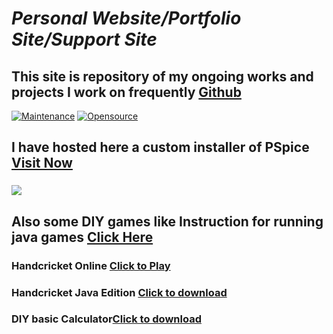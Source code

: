 # **_Personal Website/Portfolio Site/Support Site_**

## This site is repository of my ongoing works and projects I work on frequently [Github](https://github.com/shreyannag/) 
[![Maintenance](https://img.shields.io/maintenance/yes/2017.svg)]() [![Opensource](https://img.shields.io/badge/Opensource-Yes-blue.svg)]()

## I have hosted here a custom installer of PSpice [Visit Now](https://shreyannag.github.io/download)

### ![](https://www.te1.com.br/wp-content/uploads/2009/10/orcad.JPG)

## Also some DIY games like **Instruction for running java games** [Click Here](https://shreyannag.github.io/download)

### Handcricket Online [Click to Play](https://shreyannag.github.io/cricket)

### Handcricket Java Edition [Click to download](https://shreyannag.github.io/Hand_Cricket.jar)

### DIY basic Calculator[Click to download](https://shreyannag.github.io/cal.jar)

